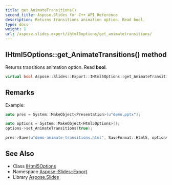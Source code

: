 ```yaml
---
title: get_AnimateTransitions()
second_title: Aspose.Slides for C++ API Reference
description: Returns transitions animation option. Read bool.
type: docs
weight: 1
url: /aspose.slides.export/ihtml5options/get_animatetransitions/
---
```

## IHtml5Options::get_AnimateTransitions() method


Returns transitions animation option. Read **bool**.

```cpp
virtual bool Aspose::Slides::Export::IHtml5Options::get_AnimateTransitions()=0
```

## Remarks


Example: 
```cpp
auto pres = System::MakeObject<Presentation>(u"demo.pptx");

auto options = System::MakeObject<Html5Options>();
options->set_AnimateTransitions(true);

pres->Save(u"demo-animate-transitions.html", SaveFormat::Html5, options);
```




## See Also

* Class [IHtml5Options](../)
* Namespace [Aspose::Slides::Export](../../)
* Library [Aspose.Slides](../../../)
